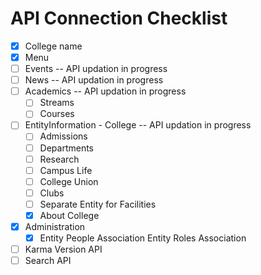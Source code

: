 # API Connection Checklist
- [x] College name
- [x] Menu
- [ ] Events -- API updation in progress
- [ ] News -- API updation in progress
- [ ] Academics -- API updation in progress
  - [ ] Streams
  - [ ] Courses
- [ ] EntityInformation - College -- API updation in progress
  - [ ] Admissions
  - [ ] Departments
  - [ ] Research
  - [ ] Campus Life
  - [ ] College Union
  - [ ] Clubs
  - [ ] Separate Entity for Facilities
  - [x] About College
- [x] Administration
  - [x] Entity People Association Entity Roles Association
- [ ] Karma Version API
- [ ] Search API
